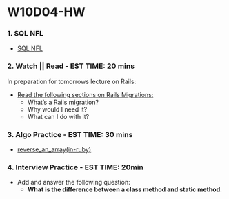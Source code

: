 # W10D04-HW

### 1. SQL NFL
- [SQL NFL](https://git.generalassemb.ly/SEIR-526/sql-nfl)

### 2. Watch || Read - EST TIME: 20 mins

In preparation for tomorrows lecture on Rails:

- [Read the following sections on Rails Migrations:](https://stackify.com/rails-migration-a-complete-guide/)
    - What’s a Rails migration?
    - Why would I need it?
    - What can I do with it?

### 3. Algo Practice - EST TIME: 30 mins

- [reverse_an_array(in-ruby)](./reverse_an_array.md)

### 4.  Interview Practice - EST TIME: 20min
- Add and answer the following question: 
   - **What is the difference between a class method and static method**.


